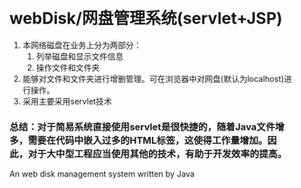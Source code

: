 # webDisk/网盘管理系统(servlet+JSP)
1. 本网络磁盘在业务上分为两部分：
	1. 列举磁盘和显示文件信息
	2. 操作文件和文件夹
2. 能够对文件和文件夹进行增删管理。可在浏览器中对网盘(默认为localhost)进行操作。
3. 采用主要采用servlet技术


### 总结：对于简易系统直接使用servlet是很快捷的，随着Java文件增多，需要在代码中嵌入过多的HTML标签，这使得工作量增加。因此，对于大中型工程应当使用其他的技术，有助于开发效率的提高。
An web disk management system written by Java

